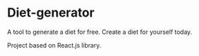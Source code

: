 # Diet-generator
A tool to generate a diet for free. Create a diet for yourself today.

Project based on React.js library. 
